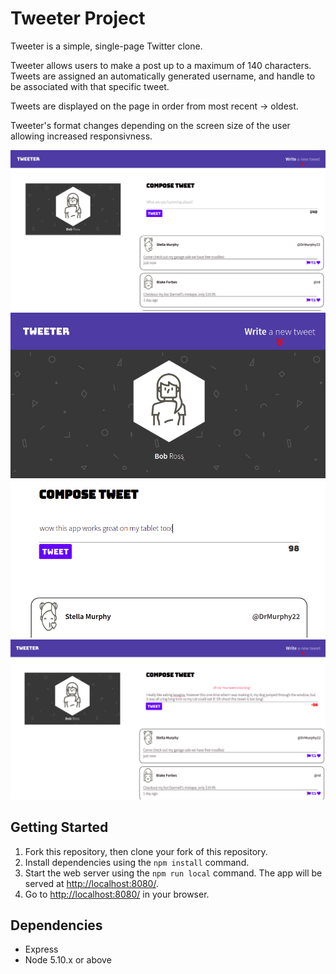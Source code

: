 # Tweeter Project

Tweeter is a simple, single-page Twitter clone.

Tweeter allows users to make a post up to a maximum of 140 characters.
Tweets are assigned an automatically generated username, and handle to be associated with that specific tweet.

Tweets are displayed on the page in order from most recent -> oldest.

Tweeter's format changes depending on the screen size of the user allowing increased responsivness. 

!["Showcasing the tweeter homepage"](https://github.com/Jamie-Huff/tweeter/blob/master/docs/tweeterHome.png)
!["Tweeter homepage on a tablet"](https://github.com/Jamie-Huff/tweeter/blob/master/docs/tweeterTablet.png)
!["trying to create a tweet thats too long!"](https://github.com/Jamie-Huff/tweeter/blob/master/docs/longTweet.png)
## Getting Started

1. Fork this repository, then clone your fork of this repository.
2. Install dependencies using the `npm install` command.
3. Start the web server using the `npm run local` command. The app will be served at <http://localhost:8080/>.
4. Go to <http://localhost:8080/> in your browser.

## Dependencies

- Express
- Node 5.10.x or above
